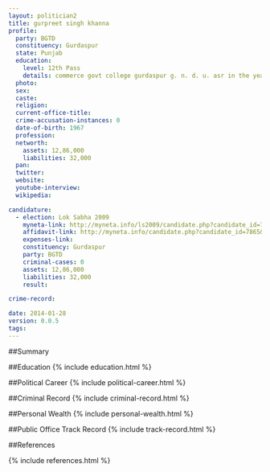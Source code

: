 ```yaml
---
layout: politician2
title: gurpreet singh khanna
profile: 
  party: BGTD
  constituency: Gurdaspur
  state: Punjab
  education: 
    level: 12th Pass
    details: commerce govt college gurdaspur g. n. d. u. asr in the year 1988
  photo: 
  sex: 
  caste: 
  religion: 
  current-office-title: 
  crime-accusation-instances: 0
  date-of-birth: 1967
  profession: 
  networth: 
    assets: 12,86,000
    liabilities: 32,000
  pan: 
  twitter: 
  website: 
  youtube-interview: 
  wikipedia: 

candidature: 
  - election: Lok Sabha 2009
    myneta-link: http://myneta.info/ls2009/candidate.php?candidate_id=7865
    affidavit-link: http://myneta.info/candidate.php?candidate_id=7865&scan=original
    expenses-link: 
    constituency: Gurdaspur 
    party: BGTD
    criminal-cases: 0
    assets: 12,86,000
    liabilities: 32,000
    result:  

crime-record: 

date: 2014-01-28
version: 0.0.5
tags: 
---
```

##Summary


##Education
{% include education.html %}


##Political Career
{% include political-career.html %}


##Criminal Record
{% include criminal-record.html %}


##Personal Wealth
{% include personal-wealth.html %}


##Public Office Track Record
{% include track-record.html %}


##References


{% include references.html %}